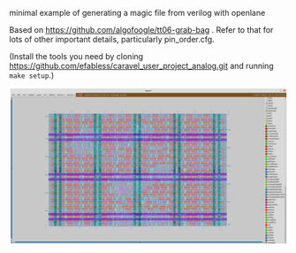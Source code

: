 minimal example of generating a magic file from verilog with openlane

Based on https://github.com/algofoogle/tt06-grab-bag . Refer to that for lots of other important details, particularly pin_order.cfg.

(Install the tools you need by cloning https://github.com/efabless/caravel_user_project_analog.git and running `make setup`.)


![](./minexample.png)
